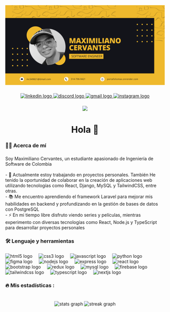 <div align="center">
<picture>
  <source media="(prefers-color-scheme: dark)" srcset="./assets/MaximilianoCervantes.png">
  <source media="(prefers-color-scheme: light)" srcset="./assets/MaximilianoCervantes(2).png">
  <img alt="Shows an illustrated sun in light mode and a moon with stars in dark mode." src="./assets/MaximilianoCervantes.png">
</picture>
</div>

###

<div align="center">
  <a href="https://www.linkedin.com/in/maximiliano-cervantes-ing/" target="_blank">
    <img src="https://img.shields.io/static/v1?message=LinkedIn&logo=linkedin&label=&color=0077B5&logoColor=white&labelColor=&style=for-the-badge" height="30" alt="linkedin logo"  />
  </a>
  <a href="https://discord.gg/Heq2yRJy" target="_blank">
    <img src="https://img.shields.io/static/v1?message=Discord&logo=discord&label=&color=7289DA&logoColor=white&labelColor=&style=for-the-badge" height="30" alt="discord logo"  />
  </a>
  <a href="mc349821@gmail.com" target="_blank">
    <img src="https://img.shields.io/static/v1?message=Gmail&logo=gmail&label=&color=D14836&logoColor=white&labelColor=&style=for-the-badge" height="30" alt="gmail logo"  />
  </a>
  <a href="https://www.instagram.com/cervantes_maximiliano/" target="_blank">
    <img src="https://img.shields.io/static/v1?message=Instagram&logo=instagram&label=&color=E4405F&logoColor=white&labelColor=&style=for-the-badge" height="30" alt="instagram logo"  />
  </a>
</div>

###

<div align="center">
  <img src="https://visitor-badge.laobi.icu/badge?page_id=Maxcerva12.Maxcerva12&"  />
</div>

###

<h1 align="center">Hola 👋</h1>

###

<h3 align="left">👩‍💻  Acerca de mí</h3>

###

<p align="left">Soy Maximiliano Cervantes, un estudiante apasionado de Ingeniería de Software de Colombia<br><br> - 🔭 Actualmente estoy trabajando en proyectos personales. También He tenido la oportunidad de colaborar en la creación de aplicaciones web utilizando tecnologías como React, Django, MySQL y TailwindCSS, entre otras. <br> - 📚 Me encuentro aprendiendo el framework Laravel para mejorar mis habilidades en backend y profundizando en la gestión de bases de datos con PostgreSQL<br> - ⚡ En mi tiempo libre disfruto viendo series y películas, mientras experimento con diversas tecnologías como React, Node.js y TypeScript para desarrollar proyectos personales</p>

###

<h3 align="left">🛠 Lenguaje y herramientas</h3>

###

<div align="left">
  <img src="https://cdn.jsdelivr.net/gh/devicons/devicon/icons/html5/html5-original.svg" height="40" alt="html5 logo"  />
  <img width="12" />
  <img src="https://cdn.jsdelivr.net/gh/devicons/devicon/icons/css3/css3-original.svg" height="40" alt="css3 logo"  />
  <img width="12" />
  <img src="https://cdn.jsdelivr.net/gh/devicons/devicon/icons/javascript/javascript-original.svg" height="40" alt="javascript logo"  />
  <img width="12" />
  <img src="https://cdn.jsdelivr.net/gh/devicons/devicon/icons/python/python-original.svg" height="40" alt="python logo"  />
  <img width="12" />
  <img src="https://cdn.jsdelivr.net/gh/devicons/devicon/icons/figma/figma-original.svg" height="40" alt="figma logo"  />
  <img width="12" />
  <img src="https://cdn.jsdelivr.net/gh/devicons/devicon/icons/nodejs/nodejs-original.svg" height="40" alt="nodejs logo"  />
  <img width="12" />
  <img src="https://cdn.jsdelivr.net/gh/devicons/devicon/icons/express/express-original.svg" height="40" alt="express logo"  />
  <img width="12" />
  <img src="https://cdn.jsdelivr.net/gh/devicons/devicon/icons/react/react-original.svg" height="40" alt="react logo"  />
  <img width="12" />
  <img src="https://cdn.simpleicons.org/bootstrap/7952B3" height="40" alt="bootstrap logo"  />
  <img width="12" />
  <img src="https://cdn.jsdelivr.net/gh/devicons/devicon/icons/redux/redux-original.svg" height="40" alt="redux logo"  />
  <img width="12" />
  <img src="https://cdn.jsdelivr.net/gh/devicons/devicon/icons/mysql/mysql-original.svg" height="40" alt="mysql logo"  />
  <img width="12" />
  <img src="https://cdn.jsdelivr.net/gh/devicons/devicon/icons/firebase/firebase-plain.svg" height="40" alt="firebase logo"  />
  <img width="12" />
  <img src="https://cdn.simpleicons.org/tailwindcss/06B6D4" height="40" alt="tailwindcss logo"  />
  <img width="12" />
  <img src="https://cdn.jsdelivr.net/gh/devicons/devicon/icons/typescript/typescript-original.svg" height="40" alt="typescript logo"  />
  <img width="12" />
  <img src="https://cdn.jsdelivr.net/gh/devicons/devicon/icons/nextjs/nextjs-original.svg" height="40" alt="nextjs logo"  />
</div>

###

###

<h3 align="left">🔥  Mis estadísticas :</h3>

###

<br clear="both">

<div align="center">
  <img src="https://github-readme-stats.vercel.app/api?username=Maxcerva12&hide_title=false&hide_rank=false&show_icons=true&include_all_commits=true&count_private=true&disable_animations=false&theme=radical&locale=es&hide_border=true&order=1" height="150" alt="stats graph"  />
  <img src="https://streak-stats.demolab.com?user=Maxcerva12&locale=es&mode=daily&theme=radical&hide_border=true&border_radius=5&order=3" height="150" alt="streak graph"  />
</div>

###

